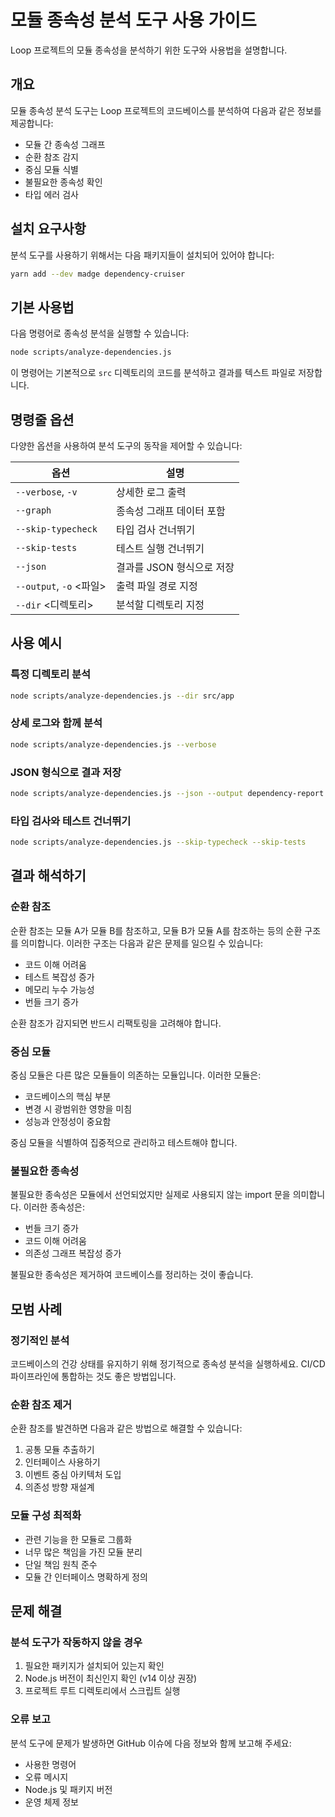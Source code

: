 # 모듈 종속성 분석 도구 사용 가이드

Loop 프로젝트의 모듈 종속성을 분석하기 위한 도구와 사용법을 설명합니다.

## 개요

모듈 종속성 분석 도구는 Loop 프로젝트의 코드베이스를 분석하여 다음과 같은 정보를 제공합니다:

- 모듈 간 종속성 그래프
- 순환 참조 감지
- 중심 모듈 식별
- 불필요한 종속성 확인
- 타입 에러 검사

## 설치 요구사항

분석 도구를 사용하기 위해서는 다음 패키지들이 설치되어 있어야 합니다:

```bash
yarn add --dev madge dependency-cruiser
```

## 기본 사용법

다음 명령어로 종속성 분석을 실행할 수 있습니다:

```bash
node scripts/analyze-dependencies.js
```

이 명령어는 기본적으로 `src` 디렉토리의 코드를 분석하고 결과를 텍스트 파일로 저장합니다.

## 명령줄 옵션

다양한 옵션을 사용하여 분석 도구의 동작을 제어할 수 있습니다:

| 옵션 | 설명 |
|------|------|
| `--verbose`, `-v` | 상세한 로그 출력 |
| `--graph` | 종속성 그래프 데이터 포함 |
| `--skip-typecheck` | 타입 검사 건너뛰기 |
| `--skip-tests` | 테스트 실행 건너뛰기 |
| `--json` | 결과를 JSON 형식으로 저장 |
| `--output`, `-o` <파일> | 출력 파일 경로 지정 |
| `--dir` <디렉토리> | 분석할 디렉토리 지정 |

## 사용 예시

### 특정 디렉토리 분석

```bash
node scripts/analyze-dependencies.js --dir src/app
```

### 상세 로그와 함께 분석

```bash
node scripts/analyze-dependencies.js --verbose
```

### JSON 형식으로 결과 저장

```bash
node scripts/analyze-dependencies.js --json --output dependency-report.json
```

### 타입 검사와 테스트 건너뛰기

```bash
node scripts/analyze-dependencies.js --skip-typecheck --skip-tests
```

## 결과 해석하기

### 순환 참조

순환 참조는 모듈 A가 모듈 B를 참조하고, 모듈 B가 모듈 A를 참조하는 등의 순환 구조를 의미합니다. 이러한 구조는 다음과 같은 문제를 일으킬 수 있습니다:

- 코드 이해 어려움
- 테스트 복잡성 증가
- 메모리 누수 가능성
- 번들 크기 증가

순환 참조가 감지되면 반드시 리팩토링을 고려해야 합니다.

### 중심 모듈

중심 모듈은 다른 많은 모듈들이 의존하는 모듈입니다. 이러한 모듈은:

- 코드베이스의 핵심 부분
- 변경 시 광범위한 영향을 미침
- 성능과 안정성이 중요함

중심 모듈을 식별하여 집중적으로 관리하고 테스트해야 합니다.

### 불필요한 종속성

불필요한 종속성은 모듈에서 선언되었지만 실제로 사용되지 않는 import 문을 의미합니다. 이러한 종속성은:

- 번들 크기 증가
- 코드 이해 어려움
- 의존성 그래프 복잡성 증가

불필요한 종속성은 제거하여 코드베이스를 정리하는 것이 좋습니다.

## 모범 사례

### 정기적인 분석

코드베이스의 건강 상태를 유지하기 위해 정기적으로 종속성 분석을 실행하세요. CI/CD 파이프라인에 통합하는 것도 좋은 방법입니다.

### 순환 참조 제거

순환 참조를 발견하면 다음과 같은 방법으로 해결할 수 있습니다:

1. 공통 모듈 추출하기
2. 인터페이스 사용하기
3. 이벤트 중심 아키텍처 도입
4. 의존성 방향 재설계

### 모듈 구성 최적화

- 관련 기능을 한 모듈로 그룹화
- 너무 많은 책임을 가진 모듈 분리
- 단일 책임 원칙 준수
- 모듈 간 인터페이스 명확하게 정의

## 문제 해결

### 분석 도구가 작동하지 않을 경우

1. 필요한 패키지가 설치되어 있는지 확인
2. Node.js 버전이 최신인지 확인 (v14 이상 권장)
3. 프로젝트 루트 디렉토리에서 스크립트 실행

### 오류 보고

분석 도구에 문제가 발생하면 GitHub 이슈에 다음 정보와 함께 보고해 주세요:

- 사용한 명령어
- 오류 메시지
- Node.js 및 패키지 버전
- 운영 체제 정보 